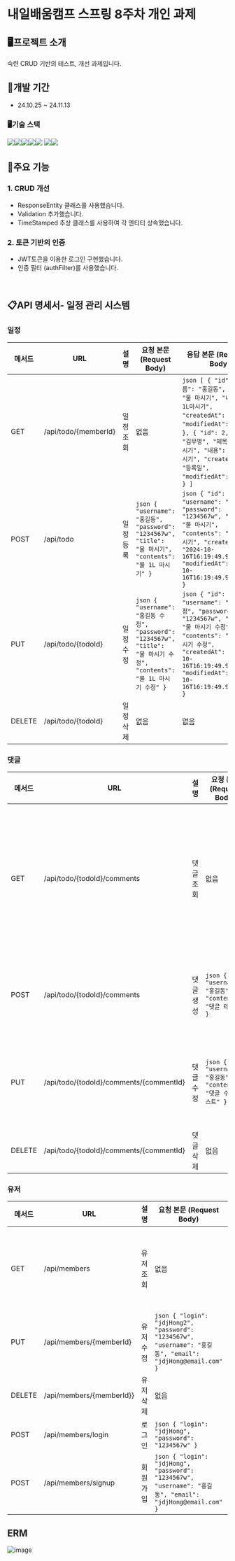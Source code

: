 # 내일배움캠프 스프링 8주차 개인 과제 

## 🖥️프로젝트 소개 
숙련 CRUD 기반의 테스트, 개선 과제입니다.

## 📆개발 기간
* 24.10.25 ~ 24.11.13

### 🖥️기술 스택
<img src="https://img.shields.io/badge/java-007396?style=for-the-badge&logo=java&logoColor=white"><img src="https://img.shields.io/badge/spring-6DB33F?style=for-the-badge&logo=spring&logoColor=white"><img src="https://img.shields.io/badge/springboot-6DB33F?style=for-the-badge&logo=springboot&logoColor=white"><img src="https://img.shields.io/badge/mysql-4479A1?style=for-the-badge&logo=mysql&logoColor=white"><img src="https://img.shields.io/badge/git-F05032?style=for-the-badge&logo=git&logoColor=white">
<img src="https://img.shields.io/badge/github-181717?style=for-the-badge&logo=github&logoColor=white"><img src="https://img.shields.io/badge/gradle-02303A?style=for-the-badge&logo=gradle&logoColor=white">


## 📌주요 기능 

### 1. CRUD 개선
* ResponseEntity 클래스를 사용했습니다.
* Validation 추가했습니다.
* TimeStamped 추상 클래스를 사용하여 각 엔티티 상속했습니다.


### 2. 토큰 기반의 인증
* JWT토큰을 이용한 로그인 구현했습니다.
* 인증 필터 (authFilter)를 사용했습니다.


<br>

## 📋API 명세서- 일정 관리 시스템

### 일정
| 메서드   | URL                | 설명        | 요청 본문 (Request Body)                                                            | 응답 본문 (Response Body)                                                                                                                                                                                                                         | 응답 코드 |
|---------|--------------------|-------------|------------------------------------------------------------------------------------|---------------------------------------------------------------------------------------------------------------------------------------------------------------------------------------------------------------------------------------------------|----------|
| GET     | /api/todo/{memberId}       | 일정 조회   | 없음                                                                               | ```json [ { "id": 1, "이름": "홍길동", "제목": "물 마시기", "내용": "물 1L마시기", "createdAt": "등록일", "modifiedAt": "수정일" }, { "id": 2, "이름": "김무명", "제목": "물 마시기", "내용": "물 1L마시기", "createdAt": "등록일", "modifiedAt": "수정일" } ] ```                        | 200 OK   |
| POST    | /api/todo       | 일정 등록   | ```json { "username": "홍길동", "password": "1234567w", "title": "물 마시기", "contents": "물 1L 마시기" } ``` | ```json { "id": 1, "username": "홍길동", "password": "1234567w", "title": "물 마시기", "contents": "물 1L 마시기", "createdAt": "2024-10-16T16:19:49.9352444", "modifiedAt": "2024-10-16T16:19:49.9352444" } ```                                 | 200 OK   |
| PUT     | /api/todo/{todoId}  | 일정 수정   | ```json { "username": "홍길동 수정", "password": "1234567w", "title": "물 마시기 수정", "contents": "물 1L 마시기 수정" } ``` | ```json { "id": 1, "username": "홍길동 수정", "password": "1234567w", "title": "물 마시기 수정", "contents": "물 1L 마시기 수정", "createdAt": "2024-10-16T16:19:49.9352444", "modifiedAt": "2024-10-16T16:19:49.9352444" } ```                     | 200 OK   |
| DELETE  | /api/todo/{todoId}   | 일정 삭제   | 없음                                                       | 없음                                                                                                                                                                                                                        | 200 OK   |



### 댓글
| 메서드   | URL                | 설명        | 요청 본문 (Request Body)                                    | 응답 본문 (Response Body)                                                                                                                                                                                                 | 응답 코드 |
|---------|--------------------|-------------|------------------------------------------------------------|-----------------------------------------------------------------------------------------------------------------------------------------------------------------------------------------------------------------------------|----------|
| GET     | /api/todo/{todoId}/comments        | 댓글 조회   | 없음                                                       | ```json [ { "id": 1, "username": "홍길동", "contents": "댓글테스트", "createdAt": "2024-00-00", "modifiedAt": "2024-00-00" }, { "id": 2, "username": "김무명", "contents": "댓글테스트", "createdAt": "2024-00-00", "modifiedAt": "2024-00-00" } ] ``` | 200 OK   |
| POST    | /api/todo/{todoId}/comments       | 댓글 생성   | ```json { "username": "홍길동", "contents": "댓글 테스트" } ``` | ```json { "id": 1, "username": "홍길동", "contents": "댓글테스트", "createdAt": "2024-00-00", "modifiedAt": "2024-00-00" } ```                                                                                             | 200 OK   |
| PUT     | /api/todo/{todoId}/comments/{commentId}   | 댓글 수정   | ```json { "username": "홍길동", "contents": "댓글 수정 테스트" } ``` | ```json { "id": 1, "username": "홍길동", "contents": "댓글 수정 테스트", "createdAt": "2024-00-00", "modifiedAt": "2024-00-00" } ```                                                                                       | 200 OK   |
| DELETE  | /api/todo/{todoId}/comments/{commentId}   | 댓글 삭제   | 없음                                                       | 없음                                                                                                                                                                                                                        | 200 OK   |



### 유저
| 메서드 | URL          | 설명            | 요청 본문 (Request Body)                        | 응답 본문 (Response Body)                                                                                                                                                                                                                                                                                                | 응답 코드 |
|--------|--------------|-----------------|-------------------------------------------------|--------------------------------------------------------------------------------------------------------------------------------------------------------------------------------------------------------------------------------------------------------------------------------------------------------------------------|----------|
| GET    | /api/members    | 유저 조회       | 없음                                            | ```json [ { "id": 1, "login": "jdjHong", "password": "1234567w", "username": "홍길동", "email": "jdjHong@email.com", "createdAt": "2024-10-16T16:47:52.0360414", "modifiedAt": "2024-10-16T16:47:52.0360414" }, { "id": 2, "login": "myKim", "password": "1234567w", "username": "김무명", "email": "myKim@email.com", "createdAt": "2024-10-16T16:47:52.0360414", "modifiedAt": "2024-10-16T16:47:52.0360414" } ] ``` | 200 OK   |
| PUT    | /api/members/{memberId} | 유저 수정      | ```json { "login": "jdjHong2", "password": "1234567w", "username": "홍길동", "email": "jdjHong@email.com" } ``` | ```json { "id": 1, "login": "jdjHong2", "password": "1234567w", "username": "홍길동", "email": "jdjHong@email.com", "createdAt": "2024-10-16T16:47:52.0360414", "modifiedAt": "2024-10-16T16:47:52.0360414" } ```                                                                                                                                              | 200 OK   |
| DELETE  | /api/members/{memberId}}   | 유저 삭제   | 없음                                                       | 없음                                                                                                                                                                                                                        | 200 OK   |
| POST   | /api/members/login  | 로그인       | ```json { "login": "jdjHong", "password": "1234567w" } ```                                                            | ```json { "token": "eyJhbGciOiJIUzI1NiIsInR5cCI6IkpXVCJ9...", "userId": 1, "username": "홍길동" } ```                                                                   | 200 OK       |
| POST   | /api/members/signup | 회원가입     | ```json { "login": "jdjHong", "password": "1234567w", "username": "홍길동", "email": "jdjHong@email.com" } ```         | ```json { "id": 1, "login": "jdjHong", "username": "홍길동", "email": "jdjHong@email.com", "createdAt": "2024-10-16T16:47:52.0360414" } ```                              | 201 Created |



## ERM
![image](https://github.com/user-attachments/assets/c5bfe54f-d13e-48aa-b262-aba469a56f4b)



